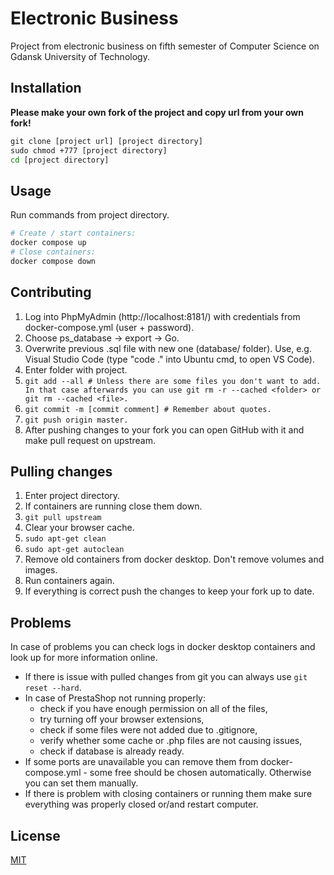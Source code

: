 # Electronic Business

Project from electronic business on fifth semester of Computer Science on Gdansk University of Technology.

## Installation
**Please make your own fork of the project and copy url from your own fork!**
```cmd
git clone [project url] [project directory]
sudo chmod +777 [project directory]
cd [project directory]
```

## Usage
Run commands from project directory.

```bash
# Create / start containers: 
docker compose up
# Close containers:
docker compose down
```

## Contributing

1. Log into PhpMyAdmin (http://localhost:8181/) with credentials from docker-compose.yml (user + password).
2. Choose ps_database -> export -> Go. 
3. Overwrite previous .sql file with new one (database/ folder). Use, e.g. Visual Studio Code (type "code ." into Ubuntu cmd, to open VS Code).
4. Enter folder with project.
5. ```git add --all # Unless there are some files you don't want to add. In that case afterwards you can use git rm -r --cached <folder> or git rm --cached <file>.```
6. ```git commit -m [commit comment] # Remember about quotes.```
7. ```git push origin master.```
8. After pushing changes to your fork you can open GitHub with it and make pull request on upstream.

## Pulling changes

1. Enter project directory.
2. If containers are running close them down.
3. ```git pull upstream```
4. Clear your browser cache.
5. ```sudo apt-get clean```
6. ```sudo apt-get autoclean```
7. Remove old containers from docker desktop. Don't remove volumes and images.
8. Run containers again.
9. If everything is correct push the changes to keep your fork up to date.

## Problems
In case of problems you can check logs in docker desktop containers and look up for more information online.
* If there is issue with pulled changes from git you can always use ```git reset --hard```.
* In case of PrestaShop not running properly:
  * check if you have enough permission on all of the files,
  * try turning off your browser extensions,
  * check if some files were not added due to .gitignore,
  * verify whether some cache or .php files are not causing issues,
  * check if database is already ready.
* If some ports are unavailable you can remove them from docker-compose.yml - some free should be chosen automatically. Otherwise you can set them manually.
* If there is problem with closing containers or running them make sure everything was properly closed or/and restart computer.

## License
[MIT](https://choosealicense.com/licenses/mit/)
